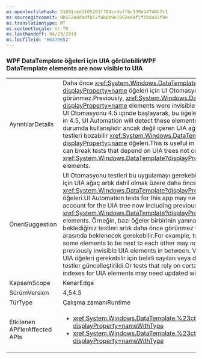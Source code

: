 ```yaml
---
ms.openlocfilehash: 51691ced3f05201f784ccdeffbc130e34748b7c1
ms.sourcegitcommit: 9b552addadfb57fab0b9e7852ed4f1f1b8a42f8e
ms.translationtype: MT
ms.contentlocale: tr-TR
ms.lasthandoff: 04/23/2019
ms.locfileid: "66379652"
---
```

### <a name="wpf-datatemplate-elements-are-now-visible-to-uia"></a><span data-ttu-id="f3796-101">WPF DataTemplate öğeleri için UIA görülebilir</span><span class="sxs-lookup"><span data-stu-id="f3796-101">WPF DataTemplate elements are now visible to UIA</span></span>

|   |   |
|---|---|
|<span data-ttu-id="f3796-102">Ayrıntılar</span><span class="sxs-lookup"><span data-stu-id="f3796-102">Details</span></span>|<span data-ttu-id="f3796-103">Daha önce <xref:System.Windows.DataTemplate?displayProperty=name> öğeleri için UI Otomasyonu görünmez.</span><span class="sxs-lookup"><span data-stu-id="f3796-103">Previously, <xref:System.Windows.DataTemplate?displayProperty=name> elements were invisible to UI Automation.</span></span> <span data-ttu-id="f3796-104">UI Otomasyonu 4.5 içinde başlayarak, bu öğeleri algılar.</span><span class="sxs-lookup"><span data-stu-id="f3796-104">Beginning in 4.5, UI Automation will detect these elements.</span></span> <span data-ttu-id="f3796-105">Bu pek çok durumda kullanışlıdır ancak değil içeren UIA ağaçları bağımlı testleri bozabilir <xref:System.Windows.DataTemplate?displayProperty=name> öğeleri.</span><span class="sxs-lookup"><span data-stu-id="f3796-105">This is useful in many cases, but can break tests that depend on UIA trees not containing <xref:System.Windows.DataTemplate?displayProperty=name> elements.</span></span>|
|<span data-ttu-id="f3796-106">Öneri</span><span class="sxs-lookup"><span data-stu-id="f3796-106">Suggestion</span></span>|<span data-ttu-id="f3796-107">UI Otomasyonu testleri bu uygulamayı gerekebilir güncelleştirilmiş için UIA ağaç artık dahil olmak üzere daha önce görünmez hesaba <xref:System.Windows.DataTemplate?displayProperty=name> öğeleri.</span><span class="sxs-lookup"><span data-stu-id="f3796-107">UI Automation tests for this app may need updated to account for the UIA tree now including previously invisible <xref:System.Windows.DataTemplate?displayProperty=name> elements.</span></span> <span data-ttu-id="f3796-108">Örneğin, bazı öğeler birbirinin yanına olmasını beklediğiniz testleri artık daha önce görünmez UIA öğeleri arasında beklenecek gerekebilir.</span><span class="sxs-lookup"><span data-stu-id="f3796-108">For example, tests that expect some elements to be next to each other may now need to expect previously invisible UIA elements in between.</span></span> <span data-ttu-id="f3796-109">Veya yeni değerlerle UIA öğeleri gerekebilir için belirli sayıları veya dizinleri dayalı testler güncelleştirildi.</span><span class="sxs-lookup"><span data-stu-id="f3796-109">Or tests that rely on certain counts or indexes for UIA elements may need updated with new values.</span></span>|
|<span data-ttu-id="f3796-110">Kapsam</span><span class="sxs-lookup"><span data-stu-id="f3796-110">Scope</span></span>|<span data-ttu-id="f3796-111">Kenar</span><span class="sxs-lookup"><span data-stu-id="f3796-111">Edge</span></span>|
|<span data-ttu-id="f3796-112">Sürüm</span><span class="sxs-lookup"><span data-stu-id="f3796-112">Version</span></span>|<span data-ttu-id="f3796-113">4,5</span><span class="sxs-lookup"><span data-stu-id="f3796-113">4.5</span></span>|
|<span data-ttu-id="f3796-114">Tür</span><span class="sxs-lookup"><span data-stu-id="f3796-114">Type</span></span>|<span data-ttu-id="f3796-115">Çalışma zamanı</span><span class="sxs-lookup"><span data-stu-id="f3796-115">Runtime</span></span>|
|<span data-ttu-id="f3796-116">Etkilenen API’ler</span><span class="sxs-lookup"><span data-stu-id="f3796-116">Affected APIs</span></span>|<ul><li><xref:System.Windows.DataTemplate.%23ctor?displayProperty=nameWithType></li><li><xref:System.Windows.DataTemplate.%23ctor(System.Object)?displayProperty=nameWithType></li></ul>|
